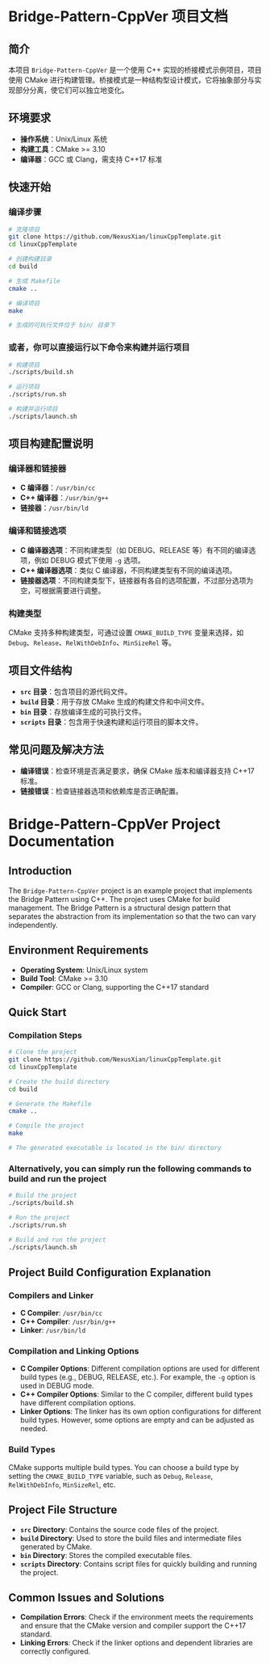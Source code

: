 
# Bridge-Pattern-CppVer 项目文档

## 简介
本项目 `Bridge-Pattern-CppVer` 是一个使用 C++ 实现的桥接模式示例项目，项目使用 CMake 进行构建管理。桥接模式是一种结构型设计模式，它将抽象部分与实现部分分离，使它们可以独立地变化。

## 环境要求
- **操作系统**：Unix/Linux 系统
- **构建工具**：CMake >= 3.10
- **编译器**：GCC 或 Clang，需支持 C++17 标准

## 快速开始

### 编译步骤
```bash
# 克隆项目
git clone https://github.com/NexusXian/linuxCppTemplate.git
cd linuxCppTemplate

# 创建构建目录
cd build

# 生成 Makefile
cmake ..

# 编译项目
make

# 生成的可执行文件位于 bin/ 目录下
```

### 或者，你可以直接运行以下命令来构建并运行项目
```bash
# 构建项目
./scripts/build.sh

# 运行项目
./scripts/run.sh

# 构建并运行项目
./scripts/launch.sh
```

## 项目构建配置说明
### 编译器和链接器
- **C 编译器**：`/usr/bin/cc`
- **C++ 编译器**：`/usr/bin/g++`
- **链接器**：`/usr/bin/ld`

### 编译和链接选项
- **C 编译器选项**：不同构建类型（如 DEBUG、RELEASE 等）有不同的编译选项，例如 DEBUG 模式下使用 `-g` 选项。
- **C++ 编译器选项**：类似 C 编译器，不同构建类型有不同的编译选项。
- **链接器选项**：不同构建类型下，链接器有各自的选项配置，不过部分选项为空，可根据需要进行调整。

### 构建类型
CMake 支持多种构建类型，可通过设置 `CMAKE_BUILD_TYPE` 变量来选择，如 `Debug`、`Release`、`RelWithDebInfo`、`MinSizeRel` 等。

## 项目文件结构
- **`src` 目录**：包含项目的源代码文件。
- **`build` 目录**：用于存放 CMake 生成的构建文件和中间文件。
- **`bin` 目录**：存放编译生成的可执行文件。
- **`scripts` 目录**：包含用于快速构建和运行项目的脚本文件。

## 常见问题及解决方法
- **编译错误**：检查环境是否满足要求，确保 CMake 版本和编译器支持 C++17 标准。
- **链接错误**：检查链接器选项和依赖库是否正确配置。



# Bridge-Pattern-CppVer Project Documentation

## Introduction
The `Bridge-Pattern-CppVer` project is an example project that implements the Bridge Pattern using C++. The project uses CMake for build management. The Bridge Pattern is a structural design pattern that separates the abstraction from its implementation so that the two can vary independently.

## Environment Requirements
- **Operating System**: Unix/Linux system
- **Build Tool**: CMake >= 3.10
- **Compiler**: GCC or Clang, supporting the C++17 standard

## Quick Start

### Compilation Steps
```bash
# Clone the project
git clone https://github.com/NexusXian/linuxCppTemplate.git
cd linuxCppTemplate

# Create the build directory
cd build

# Generate the Makefile
cmake ..

# Compile the project
make

# The generated executable is located in the bin/ directory
```

### Alternatively, you can simply run the following commands to build and run the project
```bash
# Build the project
./scripts/build.sh

# Run the project
./scripts/run.sh

# Build and run the project
./scripts/launch.sh
```

## Project Build Configuration Explanation
### Compilers and Linker
- **C Compiler**: `/usr/bin/cc`
- **C++ Compiler**: `/usr/bin/g++`
- **Linker**: `/usr/bin/ld`

### Compilation and Linking Options
- **C Compiler Options**: Different compilation options are used for different build types (e.g., DEBUG, RELEASE, etc.). For example, the `-g` option is used in DEBUG mode.
- **C++ Compiler Options**: Similar to the C compiler, different build types have different compilation options.
- **Linker Options**: The linker has its own option configurations for different build types. However, some options are empty and can be adjusted as needed.

### Build Types
CMake supports multiple build types. You can choose a build type by setting the `CMAKE_BUILD_TYPE` variable, such as `Debug`, `Release`, `RelWithDebInfo`, `MinSizeRel`, etc.

## Project File Structure
- **`src` Directory**: Contains the source code files of the project.
- **`build` Directory**: Used to store the build files and intermediate files generated by CMake.
- **`bin` Directory**: Stores the compiled executable files.
- **`scripts` Directory**: Contains script files for quickly building and running the project.

## Common Issues and Solutions
- **Compilation Errors**: Check if the environment meets the requirements and ensure that the CMake version and compiler support the C++17 standard.
- **Linking Errors**: Check if the linker options and dependent libraries are correctly configured.
